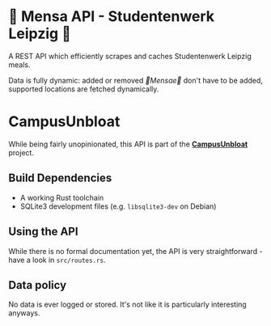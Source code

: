 # 🦀 Mensa API - Studentenwerk Leipzig 🦀
A REST API which efficiently scrapes and caches Studentenwerk Leipzig meals.

Data is fully dynamic:
added or removed *🥦Mensae🥦* don't have to be added, supported locations are fetched dynamically.
# CampusUnbloat
While being fairly unopinionated, this API is part of the [**CampusUnbloat**](https://github.com/greybaron/campus-unbloat) project.

## Build Dependencies
* A working Rust toolchain
* SQLite3 development files (e.g. `libsqlite3-dev` on Debian)

## Using the API
While there is no formal documentation yet, the API is very straightforward - have a look in `src/routes.rs`.
## Data policy
No data is ever logged or stored. It's not like it is particularly interesting anyways.
